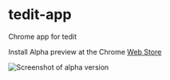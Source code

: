 tedit-app
=========

Chrome app for tedit

Install Alpha preview at the Chrome [Web Store](https://chrome.google.com/webstore/detail/tedit-development-environ/ooekdijbnbbjdfjocaiflnjgoohnblgf)

![Screenshot of alpha version](http://creationix.com/tedit-0.0.2-1.png)
